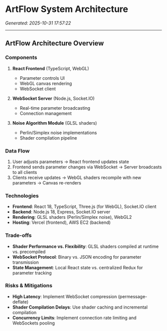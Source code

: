 # ArtFlow System Architecture

*Generated: 2025-10-31 17:57:22*

---

## ArtFlow Architecture Overview

### Components
1. **React Frontend** (TypeScript, WebGL)
   - Parameter controls UI
   - WebGL canvas rendering
   - WebSocket client

2. **WebSocket Server** (Node.js, Socket.IO)
   - Real-time parameter broadcasting
   - Connection management

3. **Noise Algorithm Module** (GLSL shaders)
   - Perlin/Simplex noise implementations
   - Shader compilation pipeline

### Data Flow
1. User adjusts parameters → React frontend updates state
2. Frontend sends parameter changes via WebSocket → Server broadcasts to all clients
3. Clients receive updates → WebGL shaders recompile with new parameters → Canvas re-renders

### Technologies
- **Frontend**: React 18, TypeScript, Three.js (for WebGL), Socket.IO client
- **Backend**: Node.js 18, Express, Socket.IO server
- **Rendering**: GLSL shaders (Perlin/Simplex noise), WebGL2
- **Hosting**: Vercel (frontend), AWS EC2 (backend)

### Trade-offs
- **Shader Performance vs. Flexibility**: GLSL shaders compiled at runtime vs. precompiled
- **WebSocket Protocol**: Binary vs. JSON encoding for parameter transmission
- **State Management**: Local React state vs. centralized Redux for parameter tracking

### Risks & Mitigations
- **High Latency**: Implement WebSocket compression (permessage-deflate)
- **Shader Compilation Delays**: Use shader caching and incremental compilation
- **Concurrency Limits**: Implement connection rate limiting and WebSockets pooling
